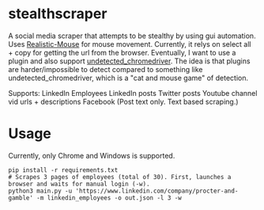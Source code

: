# stealthscraper
A social media scraper that attempts to be stealthy by using gui automation. Uses [Realistic-Mouse](https://github.com/AntoinePassemiers/Realistic-Mouse) for mouse movement. 
Currently, it relys on select all + copy for getting the url from the browser. Eventually, I want to use a plugin and also support [undetected_chromedriver](https://github.com/ultrafunkamsterdam/undetected-chromedriver). The idea is that plugins are harder/impossible to detect compared to something like undetected_chromedriver, which is a "cat and mouse game" of detection. 

Supports:
LinkedIn Employees
LinkedIn posts
Twitter posts
Youtube channel vid urls + descriptions
Facebook (Post text only. Text based scraping.)

# Usage
Currently, only Chrome and Windows is supported. 
```
pip install -r requirements.txt 
# Scrapes 3 pages of employees (total of 30). First, launches a browser and waits for manual login (-w). 
python3 main.py -u 'https://www.linkedin.com/company/procter-and-gamble' -m linkedin_employees -o out.json -l 3 -w 
```
